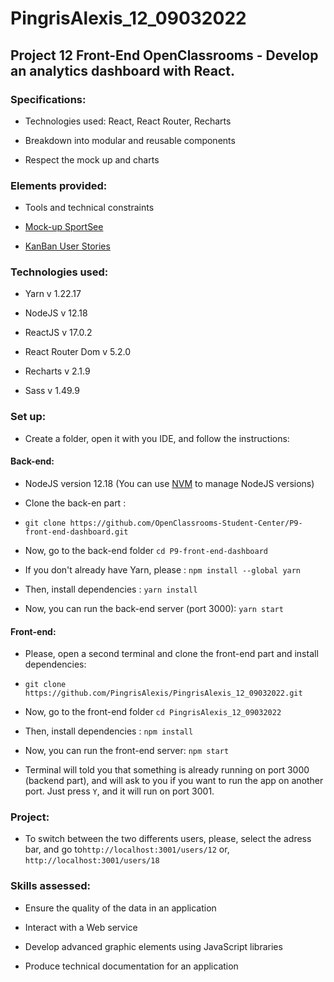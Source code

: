 # PingrisAlexis_12_09032022

## Project 12 Front-End OpenClassrooms - Develop an analytics dashboard with React.

### Specifications:

- Technologies used: React, React Router, Recharts

- Breakdown into modular and reusable components
 
- Respect the mock up and charts

### Elements provided:

 - Tools and technical constraints

 - [Mock-up SportSee](https://www.figma.com/file/BMomGVZqLZb811mDMShpLu/UI-design-Sportify-FR?node-id=0%3A1)

 - [KanBan User Stories](https://www.notion.so/openclassrooms/Copy-of-Dev4U-projet-Learn-Home-6686aa4b5f44417881a4884c9af5669e)

### Technologies used:

- Yarn v 1.22.17

- NodeJS v 12.18

- ReactJS v 17.0.2

- React Router Dom v 5.2.0

- Recharts v 2.1.9

- Sass v 1.49.9

### Set up:

- Create a folder, open it with you IDE, and follow the instructions:

#### Back-end:

- NodeJS version 12.18 (You can use [NVM](https://github.com/nvm-sh/nvm) to manage NodeJS versions)

- Clone the back-en part :

- `git clone https://github.com/OpenClassrooms-Student-Center/P9-front-end-dashboard.git`

- Now, go to the back-end folder `cd P9-front-end-dashboard`
  
- If you don't already have Yarn, please : `npm install --global yarn`

- Then, install dependencies : `yarn install`

- Now, you can run the back-end server (port 3000):  `yarn start`

#### Front-end:

- Please, open a second terminal and clone the front-end part and install dependencies:

- `git clone https://github.com/PingrisAlexis/PingrisAlexis_12_09032022.git`

- Now, go to the front-end folder `cd PingrisAlexis_12_09032022`

- Then, install dependencies : `npm install`

- Now, you can run the front-end server:  `npm start`

- Terminal will told you that something is already running on port 3000 (backend part),
and will ask to you if you want to run the app on another port. Just press `Y`, and it will run on port 3001.

### Project:

- To switch between the two differents users, please, select the adress bar, and go to`http://localhost:3001/users/12` or, `http://localhost:3001/users/18` 

### Skills assessed:

 - Ensure the quality of the data in an application
 
 - Interact with a Web service
  
 - Develop advanced graphic elements using JavaScript libraries
  
 - Produce technical documentation for an application